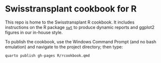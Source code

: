 # Swisstransplant cookbook for R

This repo is home to the Swisstransplant R cookbook. It includes instructions on the R package [`swt`](https://github.com/Swisstransplant/swt) to produce dynamic reports and ggplot2 figures in our in-house style.

To publish the cookbook, use the Windows Command Prompt (and no bash emulation) and navigate to the project directory; then type:

```
quarto publish gh-pages R/rcookbook.qmd
```